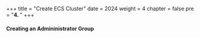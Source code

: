 +++
title = "Create ECS Cluster"
date = 2024
weight = 4
chapter = false
pre = "<b>4. </b>"
+++

#### Creating an Admininistrator Group




